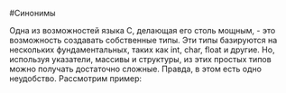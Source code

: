#Синонимы

Одна из возможностей языка C, делающая его столь мощным, - это возможность создавать собственные типы. Эти типы базируются на нескольких фундаментальных, таких как int, char, float и другие. Но, используя указатели, массивы и структуры, из этих простых типов можно получать достаточно сложные. Правда, в этом есть одно неудобство. Рассмотрим пример:
